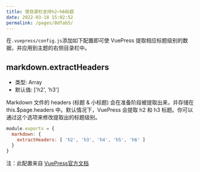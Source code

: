 ```yaml
---
title: 使目录栏支持h2~h6标题
date: 2022-03-18 15:02:52
permalink: /pages/8dfab5/
---
```


在`.vuepress/config.js`添加如下配置即可使 VuePress 提取相应标题级别的数据，并应用到主题的右侧目录栏中。


## markdown.extractHeaders

- 类型: Array
- 默认值: ['h2', 'h3']

Markdown 文件的 headers (标题 & 小标题) 会在准备阶段被提取出来，并存储在 this.$page.headers 中。默认情况下，VuePress 会提取 h2 和 h3 标题。你可以通过这个选项来修改提取出的标题级别。

```js
module.exports = {
  markdown: {
    extractHeaders: [ 'h2', 'h3', 'h4', 'h5', 'h6' ]
  }
}
```

注：此配置来自 [VuePress官方文档](https://vuepress.vuejs.org/zh/config/#markdown-extractheaders)
